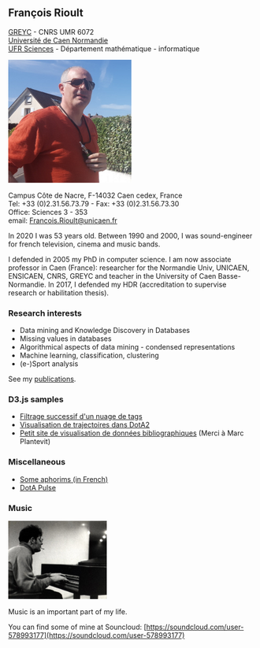 ## François Rioult

[GREYC](https://www.greyc.fr/equipes/codag/) - CNRS UMR 6072  
[Université de Caen Normandie](http://www.unicaen.fr)  
[UFR Sciences](http://ufrsciences.unicaen.fr/) - Département
mathématique - informatique

<img src="img/francois_rioult_2016.jpg" width="250"/>

Campus Côte de Nacre, F-14032 Caen cedex, France  
Tel: +33 (0)2.31.56.73.79 - Fax: +33 (0)2.31.56.73.30  
Office: Sciences 3 - 353  
email:
[Francois.Rioult@unicaen.fr](mailto:Francois.Rioult@info.unicaen.fr)

In 2020 I was 53 years old. Between 1990 and 2000, I was sound-engineer
for french television, cinema and music bands.

I defended in 2005 my PhD in computer science. I am now associate professor in Caen (France): researcher for the Normandie Univ, UNICAEN,
ENSICAEN, CNRS, GREYC and teacher in the University of Caen Basse-Normandie. In 2017, I defended my HDR (accreditation to supervise research or
habilitation thesis).

### Research interests

-   Data mining and Knowledge Discovery in Databases
-   Missing values in databases
-   Algorithmical aspects of data mining - condensed representations
-   Machine learning, classification, clustering
-   (e-)Sport analysis

See my [publications](biblio.md).

### D3.js samples

-   [Filtrage successif d'un nuage de tags](https://rioultf.users.greyc.fr/d3/bubble/bubble.html)
-   [Visualisation de trajectoires dans DotA2](https://rioultf.users.greyc.fr/d3/polygon/index.php)
-   [Petit site de visualisation de données bibliographiques](https://rioultf.users.greyc.fr/d3/framework)
    (Merci à Marc Plantevit)

### Miscellaneous

-   [Some aphorims (in French)](aphorims.md)
-   [DotA Pulse](dota_pulse.md)

### Music

<img src="img/clavecin.jpg" width="200"/>

Music is an important part of my life.

You can find some of mine at Souncloud:
[https://soundcloud.com/user-578993177](https://soundcloud.com/user-578993177)
